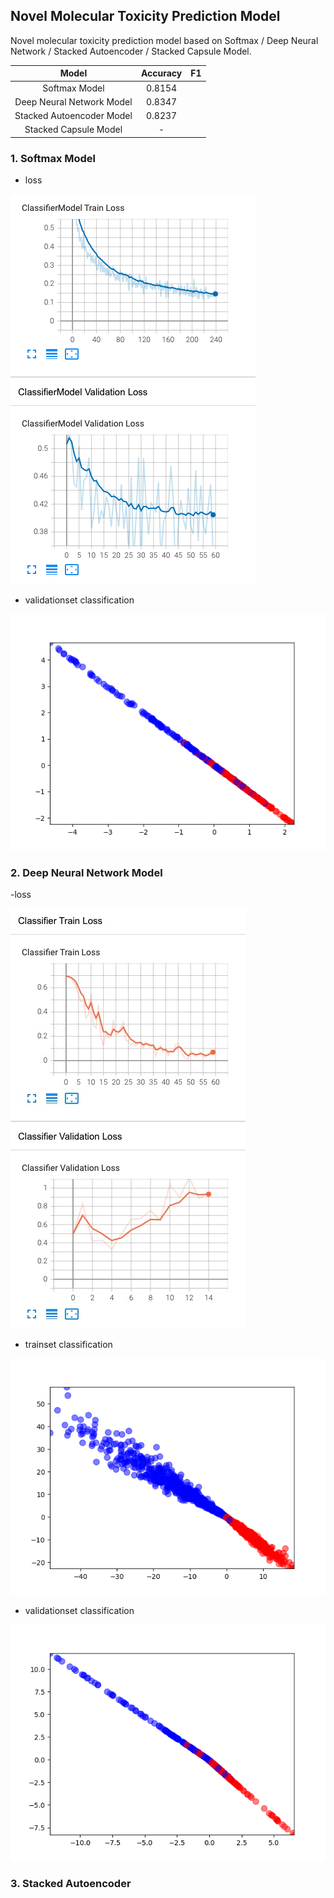 ## Novel Molecular Toxicity Prediction Model

Novel molecular toxicity prediction model based on Softmax / Deep Neural Network / Stacked Autoencoder / Stacked Capsule Model.

| Model | Accuracy | F1 |
| :----: | :----: | :----: |
| Softmax Model | 0.8154 |  |
| Deep Neural Network Model | 0.8347 |  |
| Stacked Autoencoder Model | 0.8237 |  |
| Stacked Capsule Model | - |  |

### 1. Softmax Model

- loss

![loss](https://github.com/jerrylsu/Novel-Molecular-Toxicity-Prediction-Model/blob/master/data/results/softmax/loss.png)

- validationset classification

![validationset](https://github.com/jerrylsu/Novel-Molecular-Toxicity-Prediction-Model/blob/master/data/results/softmax/validation_best.png)

### 2. Deep Neural Network Model

-loss

![loss](https://github.com/jerrylsu/Novel-Molecular-Toxicity-Prediction-Model/blob/master/data/results/deep_neural_network/loss.jpeg)

- trainset classification

![tainset](https://github.com/jerrylsu/Novel-Molecular-Toxicity-Prediction-Model/blob/master/data/results/deep_neural_network/train_epoch4.png)

- validationset classification

![validationset](https://github.com/jerrylsu/Novel-Molecular-Toxicity-Prediction-Model/blob/master/data/results/deep_neural_network/validation_best.png)

### 3. Stacked Autoencoder

